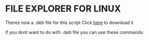 # FILE EXPLORER FOR LINUX


Theres now a .deb file for this script Click [here](<https://github.com/Momwhyareyouhere/File-Explorer/releases/download/download/file-explorer.deb>) to download it

if you dont want to do with .deb file you can use these commands:


